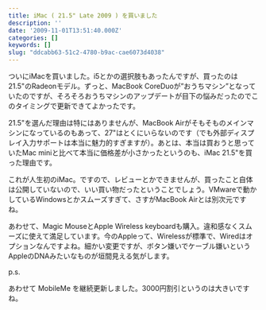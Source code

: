 ```yaml
---
title: iMac ( 21.5" Late 2009 ) を買いました
description: ''
date: '2009-11-01T13:51:40.000Z'
categories: []
keywords: []
slug: "ddcabb63-51c2-4780-b9ac-cae6073d4038"
---
```

ついにiMacを買いました。i5とかの選択肢もあったんですが、買ったのは21.5"のRadeonモデル。ずっと、MacBook CoreDuoが”おうちマシン”となっていたのですが、そろそろおうちマシンのアップデートが目下の悩みだったのでこのタイミングで更新できてよかったです。

21.5"を選んだ理由は特にはありませんが、MacBook Airがそもそものメインマシンになっているのもあって、27"はとくにいらないのです（でも外部ディスプレイ入力サポートは本当に魅力的すぎますが）。あとは、本当は買おうと思っていたMac miniと比べて本当に価格差が小さかったというのも、iMac 21.5"を買った理由です。

これが人生初のiMac。ですので、レビューとかできませんが、買ったこと自体は公開していないので、いい買い物だったということでしょう。VMwareで動かしているWindowsとかスムーズすぎて、さすがMacBook Airとは別次元ですね。

あわせて、Magic MouseとApple Wireless keyboardも購入。違和感なくスムーズに使えて満足しています。今のAppleって、Wirelessが標準で、Wiredはオプションなんですよね。細かい変更ですが、ボタン嫌いでケーブル嫌いというAppleのDNAみたいなものが垣間見える気がします。

p.s.

あわせて MobileMe を継続更新しました。3000円割引というのは大きいですね。